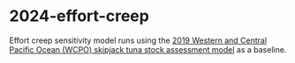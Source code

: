 # 2024-effort-creep

Effort creep sensitivity model runs using the [2019 Western and Central Pacific Ocean (WCPO) skipjack tuna stock assessment model](https://meetings.wcpfc.int/node/11230) as a baseline.